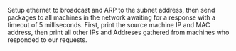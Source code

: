 Setup ethernet to broadcast and ARP to the subnet address, then send packages to all machines in the network awaiting for a response with a timeout of 5 milliseconds. First, print the source machine IP and MAC address, then print all other IPs and Addreses gathered from machines who responded to our requests.
